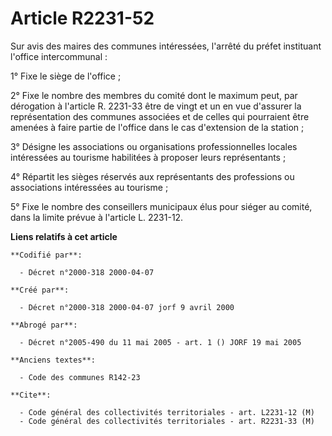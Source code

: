 # Article R2231-52

Sur avis des maires des communes intéressées, l'arrêté du préfet instituant l'office intercommunal :

1° Fixe le siège de l'office ;

2° Fixe le nombre des membres du comité dont le maximum peut, par dérogation à l'article R. 2231-33 être de vingt et un en
vue d'assurer la représentation des communes associées et de celles qui pourraient être amenées à faire partie de l'office
dans le cas d'extension de la station ;

3° Désigne les associations ou organisations professionnelles locales intéressées au tourisme habilitées à proposer leurs
représentants ;

4° Répartit les sièges réservés aux représentants des professions ou associations intéressées au tourisme ;

5° Fixe le nombre des conseillers municipaux élus pour siéger au comité, dans la limite prévue à l'article L. 2231-12.

**Liens relatifs à cet article**

	**Codifié par**:

	  - Décret n°2000-318 2000-04-07

	**Créé par**:

	  - Décret n°2000-318 2000-04-07 jorf 9 avril 2000

	**Abrogé par**:

	  - Décret n°2005-490 du 11 mai 2005 - art. 1 () JORF 19 mai 2005

	**Anciens textes**:

	  - Code des communes R142-23

	**Cite**:

	  - Code général des collectivités territoriales - art. L2231-12 (M)
	  - Code général des collectivités territoriales - art. R2231-33 (M)
